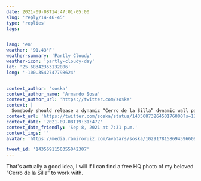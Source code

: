 ```yaml
---
date: 2021-09-08T14:47:01-05:00
slug: 'reply/14-46-45'
type: 'replies'
tags:


lang: 'en'
weather: '91.43°F'
weather-summary: 'Partly Cloudy'
weather-icon: 'partly-cloudy-day'
lat: '25.68342353132806'
long: '-100.3542747798624'


context_author: 'soska'
context_author_name: 'Armando Sosa'
context_author_url: 'https://twitter.com/soska'
context: |
  Somebody should release a dynamic “Cerro de la Silla” dynamic wall paper in time for the release of macOS “Monterrey”.
context_url: 'https://twitter.com/soska/status/1435687326450176000?s=12'
context_date: '2021-09-08T19:31:47Z'
context_date_friendly: 'Sep 8, 2021 at 7:31 p.m.'
context_imgs: ''
avatar: 'https://media.ramiroruiz.com/avatars/soska/1029178158694596609/Zo0XVo6S_bigger.jpg'

tweet_id: '1435691150355042307'
---
```

That's actually a good idea, I will if I can find a free HQ photo of my beloved “Cerro de la Silla” to work with.